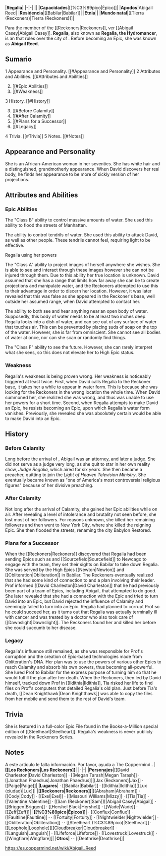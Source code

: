 |**Regalia**|
|-|-|
||
|**Capacidades**|[[%C3%89pico\|Épico]]|
|**Apodos**|Abigail Reed|
|**Residencia**|[[Babilar\|Babilar]]|
|**Etnia**||
|**Mundo natal**|[[Tierra (Reckoners)\|Tierra (Reckoners)]]|

Para the member of the [[Reckoners\|Reckoners]], ver [[Abigail Casey\|Abigail Casey]].
**Regalia**, also known as **Regalia, the Hydromancer**, is an  that rules over the city of . Before becoming an Epic, she was known as **Abigail Reed**.

## Sumario

1 Appearance and Personality. [[#Appearance and Personality]] 
2 Attributes and Abilities. [[#Attributes and Abilities]] 

2. [[#Epic Abilities]] 
2. [[#Weakness]] 


3 History. [[#History]] 

3. [[#Before Calamity]] 
3. [[#After Calamity]] 
3. [[#Plans for a Successor]] 
3. [[#Legacy]] 


4 Trivia. [[#Trivia]] 
5 Notes. [[#Notes]] 


## Appearance and Personality
She is an African-American woman in her seventies. She has white hair and a distinguished, grandmotherly appearance. When David discovers her real body, he finds her appearance to be more of sickly version of her projections.

## Attributes and Abilities
### Epic Abilities

The "Class B" ability to control massive amounts of water. She used this ability to flood the streets of Manhattan.


The ability to control tendrils of water. She used this ability to attack David, as well as other people. These tendrils cannot feel, requiring light to be effective.

  Regalia using her powers

The "Class A" ability to project images of herself anywhere she wishes. She is able to see and interact through these images however she can not be injured through them. Due to this ability her true location is unknown. David assumed that she has a range that limits how far away she can be to create projections and manipulate water, and the Reckoners attempted to use this to their advantage in order to discern her location. However, it was later revealed that this was false as she appeared in the Reckoner's base, well outside her assumed range, when David attempted to contact her.


The ability to both see and hear anything near an open body of water. Supposedly, this body of water needs to be at least two inches deep. Regalia looks into a dish of water, and can see out of any surface of water that touches air. This can be prevented by placing suds of soap on the top of the water. However, she is far from omniscient. She cannot see all bodies of water at once, nor can she scan or randomly find things.


The "Class F" ability to see the future. However, she can rarely interpret what she sees, so this does not elevate her to High Epic status.

### Weakness
Regalia's weakness is being proven wrong. Her weakness is noticeably triggered at least twice. First, when David calls Regalia to the Reckoner base, it takes her a while to appear in water form. This is because she was looking for the Reckoners in the wrong location the whole time. When David summoned her, she realized she was wrong, and thus was unable to use her powers for a short time. Second, when Regalia attempts to make David an Epic, he resists becoming an Epic, upon which Regalia's water form vanishes. Previously, she revealed she was absolutely certain  would be able to make David into an Epic.

## History
### Before Calamity
Long before the arrival of , Abigail was an attorney, and later a judge. She did not serve as a judge very long, as she quit to star in her own reality show, *Judge Regalia*, which aired for six years. She then became a preacher, quitting to join the *Light of Heaven Television Ministry*. She eventually became known as "one of America's most controversial religious figures" because of her divisive preaching.

### After Calamity
Not long after the arrival of Calamity, she gained her Epic abilities while on air. After revealing a level of intolerance and brutality not seen before, she lost most of her followers. For reasons unknown, she killed her remaining followers and then went to New York City, where she killed the reigning Epic. She then flooded the streets, renaming the city Babylon Restored.

### Plans for a Successor
When the [[Reckoners\|Reckoners]] discovered that Regalia had been sending Epics such as  and [[Sourcefield\|Sourcefield]] to Newcago to engage with the team, they set their sights on Babilar to take down Regalia. She was served by the High Epics [[Newton\|Newton]] and [[Obliteration\|Obliteration]] in Babilar. The Reckoners eventually realized that she had some kind of connection to  and a plan involving their leader. Prof informed [[David Charleston\|David Charleston]] that he had previously been part of a team of Epics, including Abigail, that attempted to do good. She later revealed that she had a connection with the Epic  and tried to turn David into an Epic, but David rejected the influence of Calamity and seemingly failed to turn into an Epic. Regalia had planned to corrupt Prof so he could succeed her, as it turns out that Regalia was actually terminally ill with cancer and was treated by a doctor who also took care of [[Dawnslight\|Dawnslight]]. The Reckoners found her and killed her before she could succumb to her disease.

### Legacy
Regalia's influence still remained, as she was responsible for Prof's corruption and the creation of Epic-based technologies made from Obliteration's DNA. Her plan was to use the powers of various other Epics to reach Calamity and absorb his own powers, thus becoming all-powerful. She lured Prof to Babilar for the express purpose of turning him so that he would fulfill the plan after her death. When the Reckoners, then led by David himself, tracked down Prof in [[Ildithia\|Ildithia]], Tia risked her life to find files on Prof's computers that detailed Regalia's old plan. Just before Tia's death, [[Dean Knighthawk\|Dean Knighthawk]] was able to copy the files from her mobile and send them to the rest of David's team.

## Trivia
She is featured in a full-color Epic File found in the Books-a-Million special edition of [[Steelheart\|Steelheart]].
Regalia's weakness is never publicly revealed in the Reckoners Series.
## Notes

A este artículo le falta información. Por favor, ayuda a The Coppermind .
|**[[Los Reckoners\|Los Reckoners]]**|
|-|-|
|**Personajes**|[[David Charleston\|David Charleston]] · [[Megan Tarash\|Megan Tarash]] · [[Jonathan Phaedrus\|Jonathan Phaedrus]][[Jax (Reckoners)\|Jax]] · [[Paige\|Paige]]|
|**Lugares**| · [[Babilar\|Babilar]] · [[Ildithia\|Ildithia]][[Lux (ciudad)\|Lux]]|
|**[[Reckoners\|Reckoners]]**|[[Abraham\|Abraham]] · [[Cody\|Cody]] · [[Exel\|Exel]] · [[Missouri Williams\|Mizzy]] · [[Tia\|Tia]] · [[Valentine\|Valentine]] · [[Sam (Reckoner)\|Sam]][[Abigail Casey\|Abigail]] · [[Briggen\|Briggen]] · [[Hershel Black\|Hershel]] · [[Wade\|Wade]] · [[Zeff\|Zeff]]|
|**[[%C3%89pico\|Épicos]]**| · [[Conflux\|Conflux]] · [[Faultline\|Faultline]] ·  · [[Fortuity\|Fortuity]] · [[Nightwielder\|Nightwielder]] · [[Obliteration\|Obliteration]] ·  · [[Steelheart (%C3%89pico)\|Steelheart]] · [[Loophole\|Loophole]][[Cloudbreaker\|Cloudbreaker]] · [[Languish\|Languish]] · [[Lifeforce\|Lifeforce]] · [[Lovestruck\|Lovestruck]] · [[Wingflare\|Wingflare]]|
|**Otros**| ·  · [[Deathrise\|Deathrise]]|



https://es.coppermind.net/wiki/Abigail_Reed